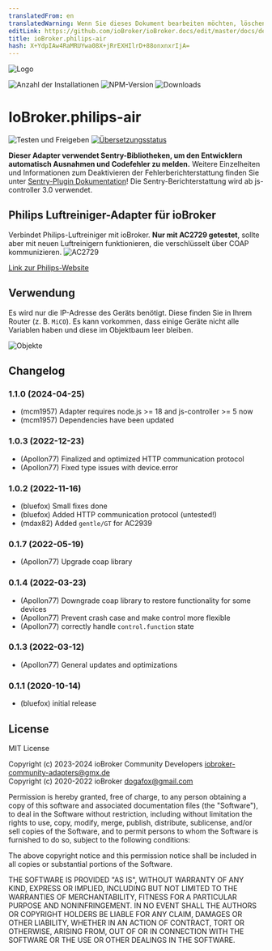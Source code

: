 ```yaml
---
translatedFrom: en
translatedWarning: Wenn Sie dieses Dokument bearbeiten möchten, löschen Sie bitte das Feld "translationsFrom". Andernfalls wird dieses Dokument automatisch erneut übersetzt
editLink: https://github.com/ioBroker/ioBroker.docs/edit/master/docs/de/adapterref/iobroker.philips-air/README.md
title: ioBroker.philips-air
hash: X+YdpIAw4RaMRUYwa08X+jRrEXHIlrD+88onxnxrIjA=
---
```

![Logo](../../../en/adapterref/iobroker.philips-air/admin/philips-air.png)

![Anzahl der Installationen](http://iobroker.live/badges/philips-air-stable.svg)
![NPM-Version](http://img.shields.io/npm/v/iobroker.philips-air.svg)
![Downloads](https://img.shields.io/npm/dm/iobroker.philips-air.svg)

# IoBroker.philips-air
![Testen und Freigeben](https://github.com/iobroker-community-adapters/ioBroker.philips-air/workflows/Test%20and%20Release/badge.svg) [![Übersetzungsstatus](https://weblate.iobroker.net/widgets/adapters/-/philips-air/svg-badge.svg)](https://weblate.iobroker.net/engage/adapters/?utm_source=widget)

**Dieser Adapter verwendet Sentry-Bibliotheken, um den Entwicklern automatisch Ausnahmen und Codefehler zu melden.** Weitere Einzelheiten und Informationen zum Deaktivieren der Fehlerberichterstattung finden Sie unter [Sentry-Plugin Dokumentation](https://github.com/ioBroker/plugin-sentry#plugin-sentry)! Die Sentry-Berichterstattung wird ab js-controller 3.0 verwendet.

## Philips Luftreiniger-Adapter für ioBroker
Verbindet Philips-Luftreiniger mit ioBroker.
**Nur mit AC2729 getestet**, sollte aber mit neuen Luftreinigern funktionieren, die verschlüsselt über COAP kommunizieren.
![AC2729](../../../en/adapterref/iobroker.philips-air/img/device.png)

[Link zur Philips-Website](https://www.philips.de/c-m-ho/luftreiniger-und-luftbefeuchter/kombi)

## Verwendung
Es wird nur die IP-Adresse des Geräts benötigt. Diese finden Sie in Ihrem Router (z. B. `MiCO`).
Es kann vorkommen, dass einige Geräte nicht alle Variablen haben und diese im Objektbaum leer bleiben.

![Objekte](../../../en/adapterref/iobroker.philips-air/img/objects.png)

## Changelog
<!--
    Placeholder for the next version (at the beginning of the line):
    ### **WORK IN PROGRESS**
-->
### 1.1.0 (2024-04-25)
* (mcm1957) Adapter requires node.js >= 18 and js-controller >= 5 now
* (mcm1957) Dependencies have been updated

### 1.0.3 (2022-12-23)
* (Apollon77) Finalized and optimized HTTP communication protocol
* (Apollon77) Fixed type issues with device.error

### 1.0.2 (2022-11-16)
* (bluefox) Small fixes done
* (bluefox) Added HTTP communication protocol (untested!)
* (mdax82) Added `gentle/GT` for AC2939

### 0.1.7 (2022-05-19)
* (Apollon77) Upgrade coap library

### 0.1.4 (2022-03-23)
* (Apollon77) Downgrade coap library to restore functionality for some devices
* (Apollon77) Prevent crash case and make control more flexible
* (Apollon77) correctly handle `control.function` state

### 0.1.3 (2022-03-12)
* (Apollon77) General updates and optimizations

### 0.1.1 (2020-10-14)
* (bluefox) initial release

## License
MIT License

Copyright (c) 2023-2024 ioBroker Community Developers <iobroker-community-adapters@gmx.de>  
Copyright (c) 2020-2022 ioBroker <dogafox@gmail.com>

Permission is hereby granted, free of charge, to any person obtaining a copy
of this software and associated documentation files (the "Software"), to deal
in the Software without restriction, including without limitation the rights
to use, copy, modify, merge, publish, distribute, sublicense, and/or sell
copies of the Software, and to permit persons to whom the Software is
furnished to do so, subject to the following conditions:

The above copyright notice and this permission notice shall be included in all
copies or substantial portions of the Software.

THE SOFTWARE IS PROVIDED "AS IS", WITHOUT WARRANTY OF ANY KIND, EXPRESS OR
IMPLIED, INCLUDING BUT NOT LIMITED TO THE WARRANTIES OF MERCHANTABILITY,
FITNESS FOR A PARTICULAR PURPOSE AND NONINFRINGEMENT. IN NO EVENT SHALL THE
AUTHORS OR COPYRIGHT HOLDERS BE LIABLE FOR ANY CLAIM, DAMAGES OR OTHER
LIABILITY, WHETHER IN AN ACTION OF CONTRACT, TORT OR OTHERWISE, ARISING FROM,
OUT OF OR IN CONNECTION WITH THE SOFTWARE OR THE USE OR OTHER DEALINGS IN THE
SOFTWARE.